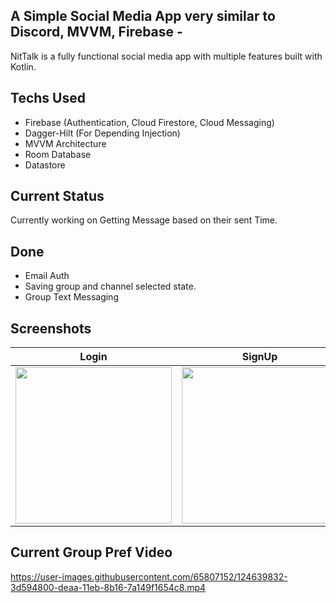 ## A Simple Social Media App very similar to Discord, MVVM, Firebase -
NitTalk is a fully functional social media app with multiple features built with Kotlin.

## Techs Used
- Firebase (Authentication, Cloud Firestore, Cloud Messaging)
- Dagger-Hilt (For Depending Injection)
- MVVM Architecture
- Room Database
- Datastore


## Current Status
Currently working on Getting Message based on their sent Time.

## Done
- Email Auth
- Saving group and channel selected state.
- Group Text Messaging

## Screenshots
| Login | SignUp | Info | HomeScreen |
| ----- | ------ | ---- | ---------- |
| <img src="https://user-images.githubusercontent.com/65807152/124163947-cabd2680-dabd-11eb-8eaf-0210bb6456e3.jpg" width=250> | <img src="https://user-images.githubusercontent.com/65807152/124163951-cc86ea00-dabd-11eb-86bb-b6ae2b4f32a1.jpg" width=250> | <img src="https://user-images.githubusercontent.com/65807152/124163953-cd1f8080-dabd-11eb-9f73-3a4570f2429f.jpg" width=250> | <img src="https://user-images.githubusercontent.com/65807152/124163954-ce50ad80-dabd-11eb-9ee3-4da91729fb81.jpg" width=250> |

## Current Group Pref Video
https://user-images.githubusercontent.com/65807152/124639832-3d594800-deaa-11eb-8b16-7a149f1654c8.mp4

